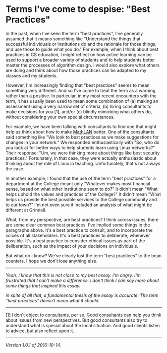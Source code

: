 Terms I've come to despise: "Best Practices"
============================================

In the past, when I've seen the term "best practices", I've generally
assumed that it means something like "Understand the things that
successful individuals or institutions do and the rationale for those
things, and use those to guide what you do."  For example, when I
think about best practices in CS education, I might reflect on how
active learning can be used to support a broader variety of students
and to help students better master the processes of algorithm design.
I would also explore what others are doing and think about how those
practices can be adapted to my classes and my students.

However, I'm increasingly finding that "best practices" seems to mean
something very different.  And so I've come to treat the term as a
warning, rather than a positive.  In particular, in my most recent
encounters with the term, it has usually been used to mean some
combination of (a) making an assessment using a very narrow set of
criteria, (b) hiring consultants to make decisions for you [1], and/or
(c) blindly mimicking what others do, without considering your own
special circumstances.

For example, we have been talking with consultants to find one that
might help us think about how to make [MathLAN](mathlan.html) better.
One of the consultants said something like "We look to best practices
as we make suggestions for changes in your network."  We responded
enthusiastically with "So, who do you look at for better ways to help
students learn using Linux networks?"  Their response: "Um, we were
thinking more about things like best security practices."  Fortunately,
in that case, they were actually enthusiastic about thinking about the
role of Linux in teaching.  Unfortunately, that's not always the case.

In another example, I found that the use of the term "best practices"
for a department at the College meant only "Whatever makes most financial
sense, based on what other institutions seem to do?"  It didn't mean
"What helps uphold the values and practices of the College?" 
It didn't mean "What helps us provide the best possible services
to the College community and to our town?"  I'm not even sure it included
an analysis of what might be different at Grinnell.

What, from my perspective, are best practices?  I think across issues,
there are some clear common best practices.  I've implied some things in
the paragraphs above.  It's a best practice to consult, and to incorporate
the voices of all stakeholders.  It's a best practices to deliberate,
whenever possible.  It's a best practice to consider ethical issues
as part of the deliberation, such as the impact of your decisions on
individuals.

But what do I know?  We've clearly lost the term "best practices" to
the bean counters.  I hope we don't lose anything else.

---

*Yeah, I know that this is not close to my best essay.  I'm angry.  I'm
frustrated that I can't make a difference.  I don't think I can say more 
about some things that inspired this essay.*  

*In spite of all that, a fundamental thesis of the essay is
accurate: The term "best practices" doesn't mean what it should.*

---

[1] I don't object to consultants, per se.  Good consultants can help
you think about issues from new perspectives.  But good consultants
also try to understand what is special about the local situation.  And
good clients listen to advice, but also reflect upon it.

---

*Version 1.0.1 of 2016-10-14.*
